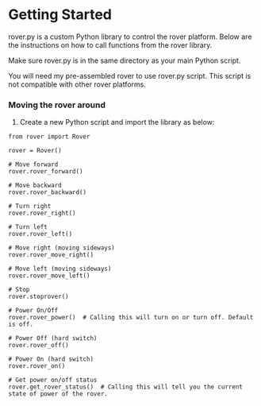 # Getting Started

rover.py is a custom Python library to control the rover platform. Below are the instructions on how to call functions from the rover library.

Make sure rover.py is in the same directory as your main Python script.

You will need my pre-assembled rover to use rover.py script. This script is not compatible with other rover platforms.

### Moving the rover around

1. Create a new Python script and import the library as below:

```
from rover import Rover

rover = Rover()

# Move forward
rover.rover_forward()

# Move backward
rover.rover_backward()

# Turn right
rover.rover_right()

# Turn left
rover.rover_left()

# Move right (moving sideways)
rover.rover_move_right()

# Move left (moving sideways)
rover.rover_move_left()

# Stop
rover.stoprover()

# Power On/Off
rover.rover_power()  # Calling this will turn on or turn off. Default is off.

# Power Off (hard switch)
rover.rover_off()

# Power On (hard switch)
rover.rover_on()

# Get power on/off status
rover.get_rover_status()  # Calling this will tell you the current state of power of the rover.
```



